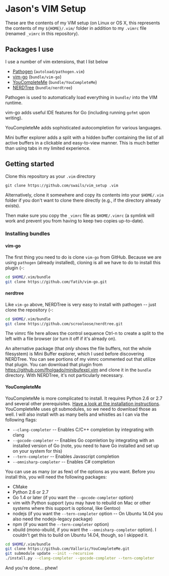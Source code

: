 Jason's VIM Setup
=================

These are the contents of my VIM setup (on Linux or OS X, this represents the
contents of my ``${HOME}/.vim/`` folder in addition to my ``.vimrc`` file
(renamed ``_vimrc`` in this repository).

Packages I use
--------------

I use a number of vim extensions, that I list below

- [Pathogen](https://github.com/tpope/vim-pathogen) (``autoload/pathogen.vim``)
- [vim-go](https://github.com/fatih/vim-go) (``bundle/vim-go``)
- [YouCompleteMe](https://github.com/Valloric/YouCompleteMe)
  (``bundle/YouCompleteMe``)
- [NERDTree](https://github.com/scrooloose/nerdtree.git) (``bundle/nerdtree``)

Pathogen is used to automatically load everything in ``bundle/`` into the VIM
runtime.

vim-go adds useful IDE features for Go (including running ``gofmt`` upon
writing).

YouCompleteMe adds sophisticated autocompletion for various languages.

Mini buffer explorer adds a split with a hidden buffer containing the list of
all active buffers in a clickable and easy-to-view manner. This is much better
than using tabs in my limited experience.

Getting started
---------------

Clone this repository as your ``.vim`` directory

```
git clone https://github.com/swails/vim_setup .vim
```

Alternatively, clone it somewhere and copy its contents into your
``$HOME/.vim`` folder if you don't want to clone there directly (e.g., if the
directory already exists).

Then make sure you copy the ``_vimrc`` file as ``$HOME/.vimrc`` (a symlink will
work and prevent you from having to keep two copies up-to-date).

### Installing bundles

#### vim-go

The first thing you need to do is clone ``vim-go`` from GitHub. Because we are
using ``pathogen`` (already installed), cloning is all we have to do to install
this plugin (-:

```bash
cd $HOME/.vim/bundle
git clone https://github.com/fatih/vim-go.git
```

#### nerdtree

Like ``vim-go`` above, NERDTree is very easy to install with pathogen -- just
clone the repository (-:

```bash
cd $HOME/.vim/bundle
git clone https://github.com/scrooloose/nerdtree.git
```

The vimrc file here allows the control sequence Ctrl-n to create a split to the
left with a file browser (or turn it off if it's already on).

An alternative package (that *only* shows the file buffers, not the whole
filesystem) is Mini Buffer explorer, which I used before discovering NERDTree.
You can see portions of my vimrc commented out that utilize that plugin. You can
download that plugin from https://github.com/fholgado/minibufexpl.vim and clone
it in the ``bundle`` directory. With NERDTree, it's not particularly necessary.

#### YouCompleteMe

YouCompleteMe is more complicated to install.  It requires Python 2.6 or 2.7 and
several other prerequisites. [Have a look at the installation
instructions](https://github.com/Valloric/YouCompleteMe#installation).
YouCompleteMe uses git submodules, so we need to download those as well. I will
also install with as many bells and whistles as I can via the following flags:

- ``--clang-completer`` -- Enables C/C++ completion by integrating with clang
- ``--gocode-completer`` -- Enables Go copmletion by integrating with an
  installed version of Go (note, you need to have Go installed and set up on
  your system for this)
- ``--tern-completer`` -- Enables Javascript completion
- ``--omnisharp-completer`` -- Enables C# completion

You can use as many (or as few) of the options as you want. Before you install
this, you will need the following packages:

- CMake
- Python 2.6 or 2.7
- Go 1.4 or later (if you want the ``--gocode-completer`` option)
- vim with Python support (you may have to rebuild on Mac or other systems where
  this support is optional, like Gentoo)
- nodejs (if you want the ``--tern-completer`` option -- On Ubuntu 14.04 you
  also need the nodejs-legacy package)
- npm (if you want the ``--tern-completer`` option)
- xbuild (mono-xbuild, if you want the ``--omnisharp-completer`` option). I
  couldn't get this to build on Ubuntu 14.04, though, so I skipped it.

```bash
cd $HOME/.vim/bundle
git clone https://github.com/Valloric/YouCompleteMe.git
git submodule update --init --recursive
./install.py --clang-completer --gocode-completer --tern-completer
```

And you're done... phew!
